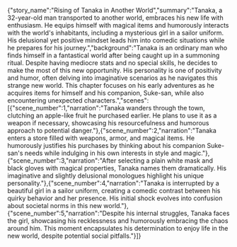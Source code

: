 {"story_name":"Rising of Tanaka in Another World","summary":"Tanaka, a 32-year-old man transported to another world, embraces his new life with enthusiasm. He equips himself with magical items and humorously interacts with the world's inhabitants, including a mysterious girl in a sailor uniform. His delusional yet positive mindset leads him into comedic situations while he prepares for his journey.","background":"Tanaka is an ordinary man who finds himself in a fantastical world after being caught up in a summoning ritual. Despite having mediocre stats and no special skills, he decides to make the most of this new opportunity. His personality is one of positivity and humor, often delving into imaginative scenarios as he navigates this strange new world. This chapter focuses on his early adventures as he acquires items for himself and his companion, Suke-san, while also encountering unexpected characters.","scenes":[{"scene_number":1,"narration":"Tanaka wanders through the town, clutching an apple-like fruit he purchased earlier. He plans to use it as a weapon if necessary, showcasing his resourcefulness and humorous approach to potential danger."},{"scene_number":2,"narration":"Tanaka enters a store filled with weapons, armor, and magical items. He humorously justifies his purchases by thinking about his companion Suke-san's needs while indulging in his own interests in style and magic."},{"scene_number":3,"narration":"After selecting a plain white mask and black gloves with magical properties, Tanaka names them dramatically. His imaginative and slightly delusional monologues highlight his unique personality."},{"scene_number":4,"narration":"Tanaka is interrupted by a beautiful girl in a sailor uniform, creating a comedic contrast between his quirky behavior and her presence. His initial shock evolves into confusion about societal norms in this new world."},{"scene_number":5,"narration":"Despite his internal struggles, Tanaka faces the girl, showcasing his recklessness and humorously embracing the chaos around him. This moment encapsulates his determination to enjoy life in the new world, despite potential social pitfalls."}]}